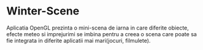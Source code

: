 # Winter-Scene
Aplicatia OpenGL prezinta o mini-scena de iarna in care diferite obiecte, efecte meteo si imprejurimi se imbina pentru a creea o scena care poate sa fie integrata in diferite aplicatii mai mari(jocuri, filmulete).
